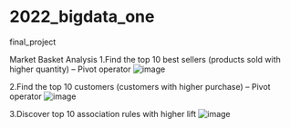 # 2022_bigdata_one
final_project

Market Basket Analysis
1.Find the top 10 best sellers (products sold with higher quantity) – Pivot operator
![image](https://github.com/Carly-Yang/2022_bigdata_one/assets/110595051/95878979-b3bd-41a4-bf3c-1a429298d476)

2.Find the top 10 customers (customers with higher purchase) – Pivot operator
![image](https://github.com/Carly-Yang/2022_bigdata_one/assets/110595051/9a66c65b-b5fe-4bcb-96a8-74cad1511f57)

3.Discover top 10 association rules with higher lift
![image](https://github.com/Carly-Yang/2022_bigdata_one/assets/110595051/96a89a28-5d8e-4c12-a585-71e719e743cf)

